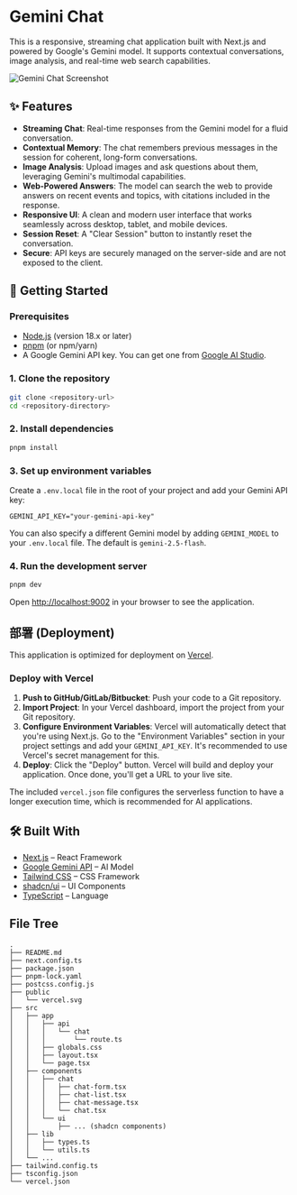 # Gemini Chat

This is a responsive, streaming chat application built with Next.js and powered by Google's Gemini model. It supports contextual conversations, image analysis, and real-time web search capabilities.

![Gemini Chat Screenshot](https://picsum.photos/seed/gemini-chat-app/1200/800)

## ✨ Features

- **Streaming Chat**: Real-time responses from the Gemini model for a fluid conversation.
- **Contextual Memory**: The chat remembers previous messages in the session for coherent, long-form conversations.
- **Image Analysis**: Upload images and ask questions about them, leveraging Gemini's multimodal capabilities.
- **Web-Powered Answers**: The model can search the web to provide answers on recent events and topics, with citations included in the response.
- **Responsive UI**: A clean and modern user interface that works seamlessly across desktop, tablet, and mobile devices.
- **Session Reset**: A "Clear Session" button to instantly reset the conversation.
- **Secure**: API keys are securely managed on the server-side and are not exposed to the client.

## 🚀 Getting Started

### Prerequisites

- [Node.js](https://nodejs.org/) (version 18.x or later)
- [pnpm](https://pnpm.io/installation) (or npm/yarn)
- A Google Gemini API key. You can get one from [Google AI Studio](https://aistudio.google.com/app/apikey).

### 1. Clone the repository

```bash
git clone <repository-url>
cd <repository-directory>
```

### 2. Install dependencies

```bash
pnpm install
```

### 3. Set up environment variables

Create a `.env.local` file in the root of your project and add your Gemini API key:

```
GEMINI_API_KEY="your-gemini-api-key"
```

You can also specify a different Gemini model by adding `GEMINI_MODEL` to your `.env.local` file. The default is `gemini-2.5-flash`.

### 4. Run the development server

```bash
pnpm dev
```

Open [http://localhost:9002](http://localhost:9002) in your browser to see the application.

## 部署 (Deployment)

This application is optimized for deployment on [Vercel](https://vercel.com/).

### Deploy with Vercel

1.  **Push to GitHub/GitLab/Bitbucket**: Push your code to a Git repository.
2.  **Import Project**: In your Vercel dashboard, import the project from your Git repository.
3.  **Configure Environment Variables**: Vercel will automatically detect that you're using Next.js. Go to the "Environment Variables" section in your project settings and add your `GEMINI_API_KEY`. It's recommended to use Vercel's secret management for this.
4.  **Deploy**: Click the "Deploy" button. Vercel will build and deploy your application. Once done, you'll get a URL to your live site.

The included `vercel.json` file configures the serverless function to have a longer execution time, which is recommended for AI applications.

## 🛠️ Built With

- [Next.js](https://nextjs.org/) – React Framework
- [Google Gemini API](https://ai.google.dev/docs/gemini_api_overview) – AI Model
- [Tailwind CSS](https://tailwindcss.com/) – CSS Framework
- [shadcn/ui](https://ui.shadcn.com/) – UI Components
- [TypeScript](https://www.typescriptlang.org/) – Language

## File Tree

```
.
├── README.md
├── next.config.ts
├── package.json
├── pnpm-lock.yaml
├── postcss.config.js
├── public
│   └── vercel.svg
├── src
│   ├── app
│   │   ├── api
│   │   │   └── chat
│   │   │       └── route.ts
│   │   ├── globals.css
│   │   ├── layout.tsx
│   │   └── page.tsx
│   ├── components
│   │   ├── chat
│   │   │   ├── chat-form.tsx
│   │   │   ├── chat-list.tsx
│   │   │   ├── chat-message.tsx
│   │   │   └── chat.tsx
│   │   └── ui
│   │       ├── ... (shadcn components)
│   ├── lib
│   │   ├── types.ts
│   │   └── utils.ts
│   └── ...
├── tailwind.config.ts
├── tsconfig.json
└── vercel.json
```
